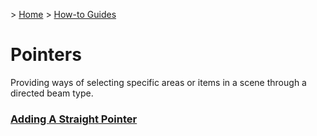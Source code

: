 &gt; [Home](../../../README.md) &gt; [How-to Guides](../README.md)

# Pointers

Providing ways of selecting specific areas or items in a scene through a directed beam type.

### [Adding A Straight Pointer](AddingAStraightPointer/README.md)
